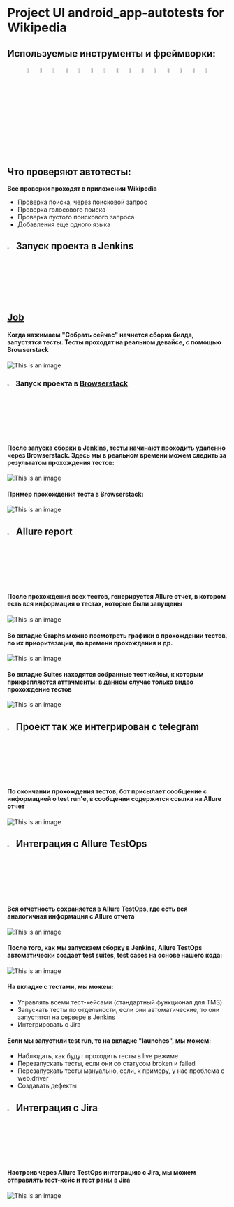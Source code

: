 # Project UI android_app-autotests for Wikipedia
<!-- Technology -->

## Используемые инструменты и фреймворки:
<p  align="center">
  <code><img width="5%" title="Pycharm" src="images/logo/pycharm.png"></code>
  <code><img width="5%" title="Python" src="images/logo/python.png"></code>
  <code><img width="5%" title="Pytest" src="images/logo/pytest.png"></code>
  <code><img width="5%" title="Selene" src="images/logo/selene.png"></code>
  <code><img width="5%" title="Selenium" src="images/logo/selenium.png"></code>
  <code><img width="5%" title="GitHub" src="images/logo/github.png"></code>
  <code><img width="5%" title="Jenkins" src="images/logo/jenkins.png"></code>
  <code><img width="5%" title="Docker" src="images/logo/docker.png"></code>
  <code><img width="5%" title="Selenoid" src="images/logo/browserstack.png"></code>
  <code><img width="5%" title="Allure Report" src="images/logo/allure_report.png"></code>
  <code><img width="5%" title="Allure TestOps" src="images/logo/allure_testops.png"></code>
  <code><img width="5%" title="Jira" src="images/logo/jira.png"></code>
  <code><img width="5%" title="Telegram" src="images/logo/tg.png"></code>
  <code><img width="5%" title="Android_studio" src="images/logo/android_studio.png"></code>
  <code><img width="5%" title="Appium" src="images/logo/appium.png"></code>
</p>

<!-- Тест кейсы -->

## Что проверяют автотесты:
**Все проверки проходят в приложении Wikipedia**
* Проверка поиска, через поисковой запрос
* Проверка голосового поиска
* Проверка пустого поискового запроса
* Добавления еще одного языка

<!-- Jenkins -->

## <img width="3%" title="Jenkins" src="images/logo/jenkins.png"> Запуск проекта в Jenkins

## [Job](https://jenkins.autotests.cloud/job/diploma_mobile_tests/)

#### Когда нажимаем "Собрать сейчас" начнется сборка билда, запустятся тесты. Тесты проходят на реальном девайсе, с помощью Browserstack

![This is an image](images/screenshots/jenkins_start.png)

<!-- Browserstack -->

### <img width="3%" title="Browserstack" src="images/logo/browserstack.png"> Запуск проекта в [Browserstack](https://www.browserstack.com)
#### После запуска сборки в Jenkins, тесты начинают проходить удаленно через Browserstack. Здесь мы в реальном времени можем следить за результатом прохождения тестов:

![This is an image](images/screenshots/browserstack.png)

#### Пример прохождения теста в Browserstack:

![This is an image](images/screenshots/example_mobile_test.gif)

<!-- Allure report -->

## <img width="3%" title="Allure Report" src="images/logo/allure_report.png"> Allure report

#### После прохождения всех тестов, генерируется Allure отчет, в котором есть вся информация о тестах, которые были запущены
![This is an image](images/screenshots/allure_dashboard.png)

#### Во вкладке Graphs можно посмотреть графики о прохождении тестов, по их приоритезации, по времени прохождения и др.
![This is an image](images/screenshots/allure_graphs.png)

#### Во вкладке Suites находятся собранные тест кейсы, к которым прикрепляются аттачменты: в данном случае только видео прохождение тестов
![This is an image](images/screenshots/allure_attachments.png)

<!-- Telegram -->

## <img width="3%" title="Telegram" src="images/logo/tg.png"> Проект так же интегрирован с telegram
#### По окончании прохождения тестов, бот присылает сообщение с информацией о test run'е, в сообщении содержится ссылка на Allure отчет

![This is an image](images/screenshots/telegram_notification.png)

<!-- Allure TestOps -->

## <img width="3%" title="Allure TestOps" src="images/logo/allure_testops.png"> Интеграция с Allure TestOps

#### Вся отчетность сохраняется в Allure TestOps, где есть вся аналогичная информация с Allure отчета

![This is an image](images/screenshots/allure_testops_dashboard.png)

#### После того, как мы запускаем сборку в Jenkins, Allure TestOps автоматически создает test suites, test cases на основе нашего кода:

![This is an image](images/screenshots/allure_testops_test_cases.png)

#### На вкладке с тестами, мы можем:
- Управлять всеми тест-кейсами (стандартный функционал для TMS)
- Запускать тесты по отдельности, если они автоматические, то они запустятся на сервере в Jenkins
- Интегрировать с Jira

#### Если мы запустили test run, то на вкладке "launches", мы можем:
- Наблюдать, как будут проходить тесты в live режиме
- Перезапускать тесты, если они со статусом broken и failed
- Перезапускать тесты мануально, если, к примеру, у нас проблема с web.driver
- Создавать дефекты

<!-- Jira -->

## <img width="3%" title="Jira" src="images/logo/jira.png"> Интеграция с Jira
#### Настроив через Allure TestOps интеграцию с Jira, мы можем отправлять тест-кейс и тест раны в Jira

![This is an image](images/screenshots/jira_issue.png)
